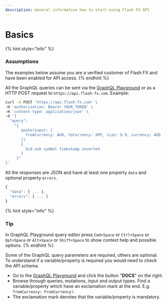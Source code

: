 ```yaml
---
description: General information how to start using Flash FX API
---
```


# Basics

{% hint style="info" %}
### Assumptions

The examples below assume you are a verified customer of Flash FX and have been enabled for API access.
{% endhint %}

All the GraphQL queries can be sent via the [GraphQL Playground](https://api.flash-fx.com/) or as a HTTP POST request to `https://api.flash-fx.com`. Example:

```bash
curl -X POST 'https://api.flash-fx.com' \
-H 'authorization: Bearer YOUR_TOKEN' \
-H 'content-type: application/json' \
-d '{
  "query":
    "{
       quote(input: {
         fromCurrency: AUD, toCurrency: XRP, size: 9.9, currency: AUD
       })
       {
         bid ask symbol timestamp inverted
       }
     }"
}'
```

All the responses are JSON and have at least one property `data` and optional property `errors`.

```javascript
{
  "data": { ... },
  "errors": [ ... ]
}
```

{% hint style="info" %}
### Tip

In GraphQL Playground query editor press `Cmd+Space` or `Ctrl+Space` or `Opt+Space` or `Alt+Space` or `Shift+Space` to show context help and possible options.
{% endhint %}

Some of the GraphQL query parameters are required, others are optional. To understand if a variable/property is required you would need to check the API schema.

* Go to the [GraphQL Playground](https://api.flash-fx.com/) and click the button "**DOCS**" on the right.
* Browse through queries, mutations, input and output types. Find a variable/property which have an exclamation mark at the end. E.g. `fromCurrency: FromCurrency!`.
* The exclamation mark denotes that the variable/property is mandatory.

